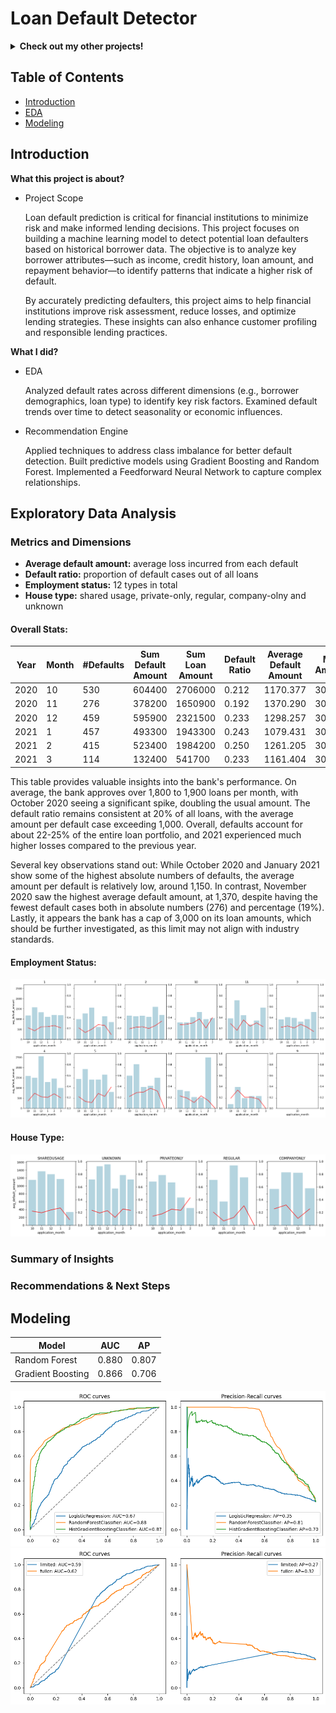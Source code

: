 # Loan Default Detector

<details>
<summary><b>Check out my other projects!</b></summary>
  
[Demand Forecasting](https://github.com/lexie21/demandforecasting)

[Movie Recommender](https://github.com/lexie21/movierecommender)

</details>

## Table of Contents
- [Introduction](#introduction)
- [EDA](#exploratory-data-analysis)
- [Modeling](#modeling)

## Introduction

<b>What this project is about?</b>

- Project Scope

  Loan default prediction is critical for financial institutions to minimize risk and make informed lending decisions. This project focuses on building a machine learning model to detect potential loan defaulters based on historical borrower data. The objective is to analyze key borrower attributes—such as income, credit history, loan amount, and repayment behavior—to identify patterns that indicate a higher risk of default.

  By accurately predicting defaulters, this project aims to help financial institutions improve risk assessment, reduce losses, and optimize lending strategies. These insights can also enhance customer profiling and responsible lending practices.

<b>What I did?</b>

- EDA

  Analyzed default rates across different dimensions (e.g., borrower demographics, loan type) to identify key risk factors.
  Examined default trends over time to detect seasonality or economic influences.
  
- Recommendation Engine
  
  Applied techniques to address class imbalance for better default detection.
  Built predictive models using Gradient Boosting and Random Forest.
  Implemented a Feedforward Neural Network to capture complex relationships.

## Exploratory Data Analysis

<h3>Metrics and Dimensions</h3>

- **Average default amount:** average loss incurred from each default
- **Default ratio:** proportion of default cases out of all loans
- **Employment status:** 12 types in total
- **House type:** shared usage, private-only, regular, company-olny and unknown

<h4>Overall Stats:</h4>

|Year | Month | #Defaults | Sum Default Amount | Sum Loan Amount | Default Ratio | Average Default Amount| Max Amount|
|------------|----------|--------|--------|--------|--------|--------|--------|
|   2020     | 10 | 530  |604400  |2706000  |0.212  |1170.377  | 3000 |
|   2020     | 11 | 276  |378200  |1650900  |0.192  |1370.290  | 3000 |
|   2020     | 12 | 459  |595900  |2321500  |0.233  | 1298.257 | 3000 |
|   2021     | 1 | 457  |493300  |1943300  |0.243  |1079.431  | 3000 |
|   2021     | 2 | 415  |523400  |1984200  |0.250  |1261.205  | 3000 |
|   2021     | 3 | 114  |132400  |541700  |0.233  |1161.404  | 3000 |


This table provides valuable insights into the bank's performance. On average, the bank approves over 1,800 to 1,900 loans per month, with October 2020 seeing a significant spike, doubling the usual amount. The default ratio remains consistent at 20% of all loans, with the average amount per default case exceeding 1,000. Overall, defaults account for about 22-25% of the entire loan portfolio, and 2021 experienced much higher losses compared to the previous year.

Several key observations stand out: While October 2020 and January 2021 show some of the highest absolute numbers of defaults, the average amount per default is relatively low, around 1,150. In contrast, November 2020 saw the highest average default amount, at 1,370, despite having the fewest default cases both in absolute numbers (276) and percentage (19%). Lastly, it appears the bank has a cap of 3,000 on its loan amounts, which should be further investigated, as this limit may not align with industry standards.

<h4>Employment Status:</h4>

![Alt Text](https://github.com/lexie21/loandefaulter/blob/main/employment_status.png)

<h4>House Type:</h4>

![Alt Text](https://github.com/lexie21/loandefaulter/blob/main/house_type.png)


<h3>Summary of Insights</h3>

<h3>Recommendations & Next Steps</h3>

## Modeling

| Model | AUC | AP |
|------------|----------|--------|
| Random Forest       | 0.880 | 0.807  | 
| Gradient Boosting       | 0.866    | 0.706   | 

![Alt Text](https://github.com/lexie21/loandefaulter/blob/main/ML_curves.png)
![Alt Text](https://github.com/lexie21/loandefaulter/blob/main/DL_curve.png)

